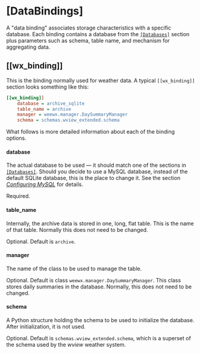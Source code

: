 # [DataBindings]

A "data binding" associates storage characteristics with a specific database.
Each binding contains a database from the [`[Databases]`](../databases)
section plus parameters such as schema, table name, and mechanism for
aggregating data.

## [[wx_binding]]

This is the binding normally used for weather data. A typical `[[wx_binding]]`
section looks something like this:

``` ini
[[wx_binding]]
    database = archive_sqlite
    table_name = archive
    manager = weewx.manager.DaySummaryManager
    schema = schemas.wview_extended.schema
```

What follows is more detailed information about each of the binding options.

#### database

The actual database to be used &mdash; it should match one of the sections in
[`[Databases]`](../databases). Should you decide to use a MySQL database,
instead of the default SQLite database, this is the place to change it. See
the section [*Configuring MySQL*](../../mysql-mariadb-config/) for details.

Required.

#### table_name

Internally, the archive data is stored in one, long, flat table. This is the
name of that table. Normally this does not need to be changed.

Optional. Default is `archive`.

#### manager

The name of the class to be used to manage the table.

Optional. Default is class `weewx.manager.DaySummaryManager`. This class
stores daily summaries in the database. Normally, this does not need to be
changed.

#### schema

A Python structure holding the schema to be used to initialize the database.
After initialization, it is not used.

Optional. Default is `schemas.wview_extended.schema`, which is a superset of
the schema used by the _wview_ weather system.